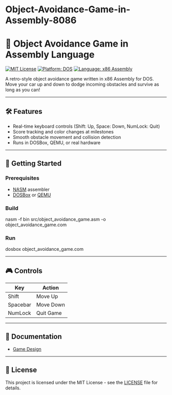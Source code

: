# Object-Avoidance-Game-in-Assembly-8086

# 🚗 Object Avoidance Game in Assembly Language

[![MIT License](https://img.shields.io/badge/license-MIT-green.svg)](LICENSE)
[![Platform: DOS](https://img.shields.io/badge/platform-DOS-blue.svg)]()
[![Language: x86 Assembly](https://img.shields.io/badge/language-x86%20Assembly-yellow.svg)]()

A retro-style object avoidance game written in x86 Assembly for DOS.  
Move your car up and down to dodge incoming obstacles and survive as long as you can!

---

## 🛠️ Features

- Real-time keyboard controls (Shift: Up, Space: Down, NumLock: Quit)
- Score tracking and color changes at milestones
- Smooth obstacle movement and collision detection
- Runs in DOSBox, QEMU, or real hardware

---

## 🚀 Getting Started

### Prerequisites

- [NASM](https://www.nasm.us/) assembler
- [DOSBox](https://www.dosbox.com/) or [QEMU](https://www.qemu.org/)

### Build

nasm -f bin src/object_avoidance_game.asm -o object_avoidance_game.com

### Run

dosbox object_avoidance_game.com

---

## 🎮 Controls

| Key      | Action         |
|----------|---------------|
| Shift    | Move Up       |
| Spacebar | Move Down     |
| NumLock  | Quit Game     |

---

## 📄 Documentation

- [Game Design](docs/design.md)

---

## 📜 License

This project is licensed under the MIT License - see the [LICENSE](LICENSE) file for details.
